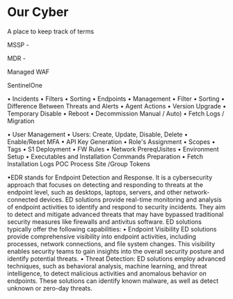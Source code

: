 # Our Cyber 
 A place to keep track of terms 

MSSP -

MDR -

Managed WAF

SentinelOne 

• Incidents
• Filters
• Sorting
• Endpoints
• Management
• Filter
• Sorting
• Difference Between Threats and Alerts
• Agent Actions
• Version Upgrade
• Temporary Disable
• Reboot
• Decommission Manual / Auto)
• Fetch Logs / Migration

• User Management
• Users: Create, Update, Disable, Delete
• Enable/Reset MFA
• API Key Generation
• Role's Assignment
• Scopes
• Tags
• S1 Deployment
• FW Rules
• Network PrereqUisites
• Environment Setup
• Executables and Installation
Commands Preparation
• Fetch Installation Logs
POC Process
Site /Group Tokens

•EDR stands for Endpoint Detection and Response. It is a cybersecurity approach that focuses on detecting and responding to threats at the endpoint level, such as desktops, laptops, servers, and other network-connected devices. ED solutions provide real-time monitoring and analysis of endpoint activities to identify and respond to security incidents.
They aim to detect and mitigate advanced threats that may have bypassed traditional security measures like firewalls and antivitus software. ED solutions typically offer the following capabilities:
• Endpoint Visibility ED solutions provide comprehensive visibility into endpoint activities, including processes, network connections, and file system changes. This visibility enables security teams to gain insights into the overall security posture and identify potential threats.
• Threat Detection: ED solutions employ advanced techniques, such as behavioral analysis, machine learning, and threat intelligence, to detect malicious activities and anomalous behavior on endpoints. These solutions can identify known malware, as well as detect unknown or zero-day threats.